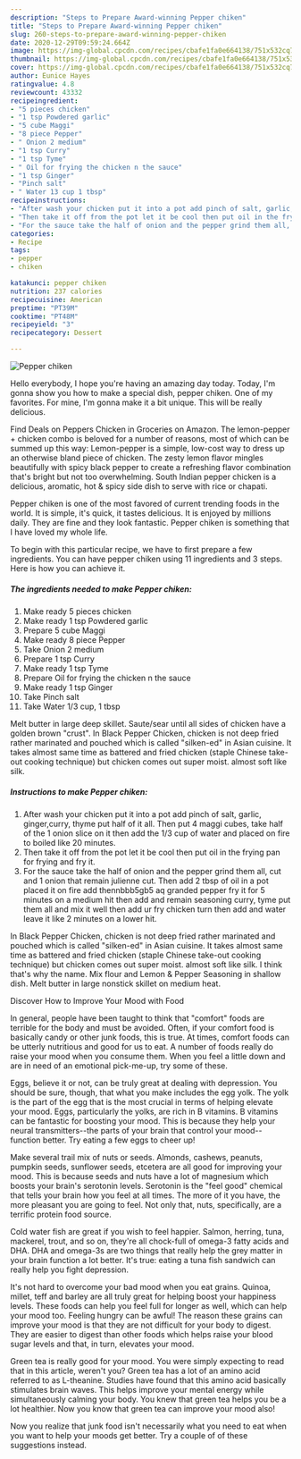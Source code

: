 ```yaml
---
description: "Steps to Prepare Award-winning Pepper chiken"
title: "Steps to Prepare Award-winning Pepper chiken"
slug: 260-steps-to-prepare-award-winning-pepper-chiken
date: 2020-12-29T09:59:24.664Z
image: https://img-global.cpcdn.com/recipes/cbafe1fa0e664138/751x532cq70/pepper-chiken-recipe-main-photo.jpg
thumbnail: https://img-global.cpcdn.com/recipes/cbafe1fa0e664138/751x532cq70/pepper-chiken-recipe-main-photo.jpg
cover: https://img-global.cpcdn.com/recipes/cbafe1fa0e664138/751x532cq70/pepper-chiken-recipe-main-photo.jpg
author: Eunice Hayes
ratingvalue: 4.8
reviewcount: 43332
recipeingredient:
- "5 pieces chicken"
- "1 tsp Powdered garlic"
- "5 cube Maggi"
- "8 piece Pepper"
- " Onion 2 medium"
- "1 tsp Curry"
- "1 tsp Tyme"
- " Oil for frying the chicken n the sauce"
- "1 tsp Ginger"
- "Pinch salt"
- " Water 13 cup 1 tbsp"
recipeinstructions:
- "After wash your chicken put it into a pot add pinch of salt, garlic, ginger,curry, thyme put half of it all. Then put 4 maggi cubes, take half of the 1 onion slice on it then add the 1/3 cup of water and placed on fire to boiled like 20 minutes."
- "Then take it off from the pot let it be cool then put oil in the frying pan for frying and fry it."
- "For the sauce take the half of onion and the pepper grind them all, cut and 1 onion that remain julienne cut. Then add 2 tbsp of oil in a pot placed it on fire add thennbbb5gb5 aq granded pepper fry it for 5 minutes on a medium hit then add and remain seasoning curry, tyme put them all and mix it well then add ur fry chicken turn then add and water leave it like 2 minutes on a lower hit."
categories:
- Recipe
tags:
- pepper
- chiken

katakunci: pepper chiken 
nutrition: 237 calories
recipecuisine: American
preptime: "PT39M"
cooktime: "PT48M"
recipeyield: "3"
recipecategory: Dessert

---
```



![Pepper chiken](https://img-global.cpcdn.com/recipes/cbafe1fa0e664138/751x532cq70/pepper-chiken-recipe-main-photo.jpg)

Hello everybody, I hope you're having an amazing day today. Today, I'm gonna show you how to make a special dish, pepper chiken. One of my favorites. For mine, I'm gonna make it a bit unique. This will be really delicious.

Find Deals on Peppers Chicken in Groceries on Amazon. The lemon-pepper + chicken combo is beloved for a number of reasons, most of which can be summed up this way: Lemon-pepper is a simple, low-cost way to dress up an otherwise bland piece of chicken. The zesty lemon flavor mingles beautifully with spicy black pepper to create a refreshing flavor combination that&#39;s bright but not too overwhelming. South Indian pepper chicken is a delicious, aromatic, hot &amp; spicy side dish to serve with rice or chapati.

Pepper chiken is one of the most favored of current trending foods in the world. It is simple, it's quick, it tastes delicious. It is enjoyed by millions daily. They are fine and they look fantastic. Pepper chiken is something that I have loved my whole life.


To begin with this particular recipe, we have to first prepare a few ingredients. You can have pepper chiken using 11 ingredients and 3 steps. Here is how you can achieve it.

<!--inarticleads1-->

##### The ingredients needed to make Pepper chiken:

1. Make ready 5 pieces chicken
1. Make ready 1 tsp Powdered garlic
1. Prepare 5 cube Maggi
1. Make ready 8 piece Pepper
1. Take  Onion 2 medium
1. Prepare 1 tsp Curry
1. Make ready 1 tsp Tyme
1. Prepare  Oil for frying the chicken n the sauce
1. Make ready 1 tsp Ginger
1. Take Pinch salt
1. Take  Water 1/3 cup, 1 tbsp


Melt butter in large deep skillet. Saute/sear until all sides of chicken have a golden brown &#34;crust&#34;. In Black Pepper Chicken, chicken is not deep fried rather marinated and pouched which is called &#34;silken-ed&#34; in Asian cuisine. It takes almost same time as battered and fried chicken (staple Chinese take-out cooking technique) but chicken comes out super moist. almost soft like silk. 

<!--inarticleads2-->

##### Instructions to make Pepper chiken:

1. After wash your chicken put it into a pot add pinch of salt, garlic, ginger,curry, thyme put half of it all. Then put 4 maggi cubes, take half of the 1 onion slice on it then add the 1/3 cup of water and placed on fire to boiled like 20 minutes.
1. Then take it off from the pot let it be cool then put oil in the frying pan for frying and fry it.
1. For the sauce take the half of onion and the pepper grind them all, cut and 1 onion that remain julienne cut. Then add 2 tbsp of oil in a pot placed it on fire add thennbbb5gb5 aq granded pepper fry it for 5 minutes on a medium hit then add and remain seasoning curry, tyme put them all and mix it well then add ur fry chicken turn then add and water leave it like 2 minutes on a lower hit.


In Black Pepper Chicken, chicken is not deep fried rather marinated and pouched which is called &#34;silken-ed&#34; in Asian cuisine. It takes almost same time as battered and fried chicken (staple Chinese take-out cooking technique) but chicken comes out super moist. almost soft like silk. I think that&#39;s why the name. Mix flour and Lemon &amp; Pepper Seasoning in shallow dish. Melt butter in large nonstick skillet on medium heat. 

Discover How to Improve Your Mood with Food


In general, people have been taught to think that "comfort" foods are terrible for the body and must be avoided. Often, if your comfort food is basically candy or other junk foods, this is true. At times, comfort foods can be utterly nutritious and good for us to eat. A number of foods really do raise your mood when you consume them. When you feel a little down and are in need of an emotional pick-me-up, try some of these.

Eggs, believe it or not, can be truly great at dealing with depression. You should be sure, though, that what you make includes the egg yolk. The yolk is the part of the egg that is the most crucial in terms of helping elevate your mood. Eggs, particularly the yolks, are rich in B vitamins. B vitamins can be fantastic for boosting your mood. This is because they help your neural transmitters--the parts of your brain that control your mood--function better. Try eating a few eggs to cheer up!

Make several trail mix of nuts or seeds. Almonds, cashews, peanuts, pumpkin seeds, sunflower seeds, etcetera are all good for improving your mood. This is because seeds and nuts have a lot of magnesium which boosts your brain's serotonin levels. Serotonin is the "feel good" chemical that tells your brain how you feel at all times. The more of it you have, the more pleasant you are going to feel. Not only that, nuts, specifically, are a terrific protein food source.

Cold water fish are great if you wish to feel happier. Salmon, herring, tuna, mackerel, trout, and so on, they're all chock-full of omega-3 fatty acids and DHA. DHA and omega-3s are two things that really help the grey matter in your brain function a lot better. It's true: eating a tuna fish sandwich can really help you fight depression. 

It's not hard to overcome your bad mood when you eat grains. Quinoa, millet, teff and barley are all truly great for helping boost your happiness levels. These foods can help you feel full for longer as well, which can help your mood too. Feeling hungry can be awful! The reason these grains can improve your mood is that they are not difficult for your body to digest. They are easier to digest than other foods which helps raise your blood sugar levels and that, in turn, elevates your mood.

Green tea is really good for your mood. You were simply expecting to read that in this article, weren't you? Green tea has a lot of an amino acid referred to as L-theanine. Studies have found that this amino acid basically stimulates brain waves. This helps improve your mental energy while simultaneously calming your body. You knew that green tea helps you be a lot healthier. Now you know that green tea can improve your mood also!

Now you realize that junk food isn't necessarily what you need to eat when you want to help your moods get better. Try  a  couple of  of  these  suggestions  instead.

